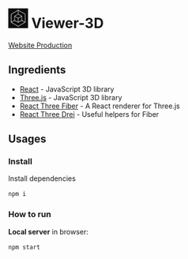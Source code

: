 <!-- ![img_4286a-350x233](public\logo192.jpg) -->

# <img src="public\logo192.jpg" width="40" height="40"> Viewer-3D

[Website Production](https://viewer-3d-office.vercel.app/)

## Ingredients

- [React](https://reactjs.org/) - JavaScript 3D library
- [Three.js](https://threejs.org/) - JavaScript 3D library
- [React Three Fiber](https://github.com/pmndrs/react-three-fiber) - A React renderer for Three.js
- [React Three Drei](https://github.com/pmndrs/drei) - Useful helpers for Fiber

## Usages

### Install

Install dependencies

```sh
npm i
```

### How to run

**Local server** in browser:

```sh
npm start
```
